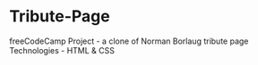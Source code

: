 # Tribute-Page
freeCodeCamp Project - a clone of  Norman Borlaug tribute page 
Technologies - HTML & CSS
